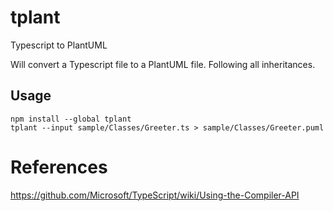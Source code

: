 # tplant
Typescript to PlantUML

Will convert a Typescript file to a PlantUML file. Following all inheritances.

## Usage

```
npm install --global tplant
tplant --input sample/Classes/Greeter.ts > sample/Classes/Greeter.puml
```

# References
https://github.com/Microsoft/TypeScript/wiki/Using-the-Compiler-API